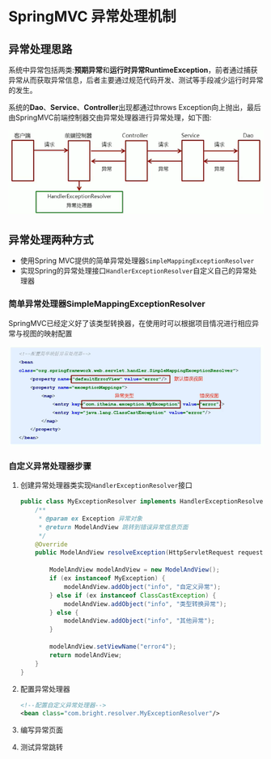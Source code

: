 # SpringMVC 异常处理机制

## 异常处理思路

系统中异常包括两类:**预期异常**和**运行时异常RuntimeException**，前者通过捕获异常从而获取异常信息，后者主要通过规范代码开发、测试等手段减少运行时异常的发生。

系统的**Dao**、**Service**、**Controller**出现都通过throws Exception向上抛出，最后由SpringMVC前端控制器交由异常处理器进行异常处理，如下图:

![image-20210109140541471](img/image-20210109140541471.png)

## 异常处理两种方式

* 使用Spring MVC提供的简单异常处理器`SimpleMappingExceptionResolver`
* 实现Spring的异常处理接口`HandlerExceptionResolver`自定义自己的异常处理器

### 简单异常处理器SimpleMappingExceptionResolver

SpringMVC已经定义好了该类型转换器，在使用时可以根据项目情况进行相应异常与视图的映射配置

![image-20210109140920068](img/image-20210109140920068.png)

### 自定义异常处理器步骤

1. 创建异常处理器类实现`HandlerExceptionResolver`接口

   ```java
   public class MyExceptionResolver implements HandlerExceptionResolver {
       /**
        * @param ex Exception 异常对象
        * @return ModelAndView 跳转到错误异常信息页面
        */
       @Override
       public ModelAndView resolveException(HttpServletRequest request, HttpServletResponse response, Object handler, Exception ex) {
   
           ModelAndView modelAndView = new ModelAndView();
           if (ex instanceof MyException) {
               modelAndView.addObject("info", "自定义异常");
           } else if (ex instanceof ClassCastException) {
               modelAndView.addObject("info", "类型转换异常");
           } else {
               modelAndView.addObject("info", "其他异常");
           }
   
           modelAndView.setViewName("error4");
           return modelAndView;
       }
   }
   ```

2. 配置异常处理器

   ```xml
   <!--配置自定义异常处理器-->
   <bean class="com.bright.resolver.MyExceptionResolver"/>
   ```

3. 编写异常页面

4. 测试异常跳转



